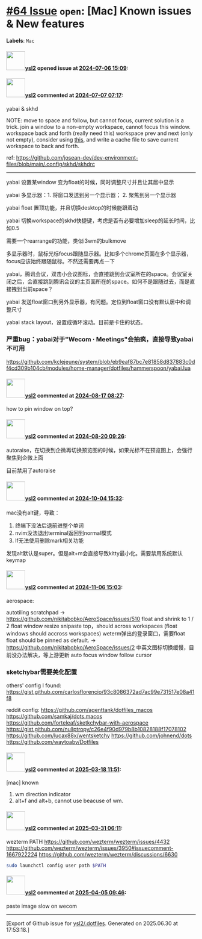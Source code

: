 # [\#64 Issue](https://github.com/ysl2/.dotfiles/issues/64) `open`: [Mac] Known issues & New features
**Labels**: `Mac`


#### <img src="https://avatars.githubusercontent.com/u/39717545?u=3a56d7b47e1688f70c83e440ba0835f8d24c43e3&v=4" width="50">[ysl2](https://github.com/ysl2) opened issue at [2024-07-06 15:09](https://github.com/ysl2/.dotfiles/issues/64):



#### <img src="https://avatars.githubusercontent.com/u/39717545?u=3a56d7b47e1688f70c83e440ba0835f8d24c43e3&v=4" width="50">[ysl2](https://github.com/ysl2) commented at [2024-07-07 07:17](https://github.com/ysl2/.dotfiles/issues/64#issuecomment-2212351357):

yabai & skhd

NOTE:
move to space and follow, but cannot focus, current solution is a trick.
join a window to a non-empty workspace, cannot focus this window.
workspace back and forth (really need this)
workspace prev and next (only not empty), consider using [this](https://github.com/rockyzhang24/dotfiles/blob/master/.config/yabai/scripts/focus-space-SIP.sh), and write a cache file to save current workspace to back and forth.

ref: https://github.com/josean-dev/dev-environment-files/blob/main/.config/skhd/skhdrc

---

yabai 设置某window 变为float的时候，同时调整尺寸并且让其居中显示

yabai 多显示器：1. 将窗口发送到另一个显示器； 2. 聚焦到另一个显示器

yabai float 置顶功能，并且切换desktop的时候能跟着动

yabai 切换workspace的skhd快捷键，考虑是否有必要增加sleep的延长时间，比如0.5

需要一个rearrange的功能，类似i3wm的bulkmove

多显示器时，鼠标光标focus跟随显示器。比如多个chrome页面在多个显示器，focus应该始终跟随鼠标。不然还需要再点一下

yabai，腾讯会议，双击小会议图标，会直接跳到会议室所在的space。会议室关闭之后，会直接跳到腾讯会议的主页面所在的space。如何不是跟随过去，而是直接拽到当前space？

yabai 发送float窗口到另外显示器，有问题。定位到float窗口没有默认居中和调整尺寸

yabai stack layout，设置成循环滚动。目前是卡住的状态。

### 严重bug：yabai对于"Wecom · Meetings"会抽疯，直接导致yabai不可用

https://github.com/kclejeune/system/blob/eb9eaf87bc7e81858d837883c0df4cd309b104cb/modules/home-manager/dotfiles/hammerspoon/yabai.lua

#### <img src="https://avatars.githubusercontent.com/u/39717545?u=3a56d7b47e1688f70c83e440ba0835f8d24c43e3&v=4" width="50">[ysl2](https://github.com/ysl2) commented at [2024-08-17 08:27](https://github.com/ysl2/.dotfiles/issues/64#issuecomment-2294792891):

how to pin window on top?

#### <img src="https://avatars.githubusercontent.com/u/39717545?u=3a56d7b47e1688f70c83e440ba0835f8d24c43e3&v=4" width="50">[ysl2](https://github.com/ysl2) commented at [2024-08-20 09:26](https://github.com/ysl2/.dotfiles/issues/64#issuecomment-2298397607):

autoraise，在切换到企微再切换预览图的时候，如果光标不在预览图上，会强行聚焦到企微上面

目前禁用了autoraise

#### <img src="https://avatars.githubusercontent.com/u/39717545?u=3a56d7b47e1688f70c83e440ba0835f8d24c43e3&v=4" width="50">[ysl2](https://github.com/ysl2) commented at [2024-10-04 15:32](https://github.com/ysl2/.dotfiles/issues/64#issuecomment-2393969084):

mac没有alt键，导致：

1. 终端下没法后退前进整个单词
2. nvim没法退出terminal返回到normal模式
3. lf无法使用删除mark相关功能

发现alt默认是super。但是alt+m会直接导致kitty最小化。需要禁用系统默认keymap

#### <img src="https://avatars.githubusercontent.com/u/39717545?u=3a56d7b47e1688f70c83e440ba0835f8d24c43e3&v=4" width="50">[ysl2](https://github.com/ysl2) commented at [2024-11-06 15:03](https://github.com/ysl2/.dotfiles/issues/64#issuecomment-2459996094):

aerospace:

autotiling
scratchpad -> https://github.com/nikitabobko/AeroSpace/issues/510
float and shrink to 1 / 2
float window resize
snipaste top，should across workspaces (float windows should accross workspaces)
weterm弹出的登录窗口，需要float
float should be pinned as default. -> https://github.com/nikitabobko/AeroSpace/issues/2
中英文图标切换缓慢，目前没办法解决，等上游更新
auto focus window follow cursor

### sketchybar需要美化配置

others' config I found:
https://gist.github.com/carlosflorencio/93c8086372ad7ac99e731517e08a41f8

reddit config:
https://github.com/agenttank/dotfiles_macos
https://github.com/samkaj/dots.macos
https://github.com/forteleaf/sketkchybar-with-aerospace
https://gist.github.com/nullptropy/c26e4f90d979b8b10828188f17078102
https://github.com/lucax88x/wentsketchy
https://github.com/johnend/dots
https://github.com/waytoabv/Dotfiles

#### <img src="https://avatars.githubusercontent.com/u/39717545?u=3a56d7b47e1688f70c83e440ba0835f8d24c43e3&v=4" width="50">[ysl2](https://github.com/ysl2) commented at [2025-03-18 11:51](https://github.com/ysl2/.dotfiles/issues/64#issuecomment-2732933906):

[mac] known
1. wm direction indicator
2. alt+f and alt+b, cannot use beacuse of wm.

#### <img src="https://avatars.githubusercontent.com/u/39717545?u=3a56d7b47e1688f70c83e440ba0835f8d24c43e3&v=4" width="50">[ysl2](https://github.com/ysl2) commented at [2025-03-31 06:11](https://github.com/ysl2/.dotfiles/issues/64#issuecomment-2765235126):

wezterm PATH
https://github.com/wezterm/wezterm/issues/4432
https://github.com/wezterm/wezterm/issues/3950#issuecomment-1667922224
https://github.com/wezterm/wezterm/discussions/6630

```bash
sudo launchctl config user path $PATH
```

#### <img src="https://avatars.githubusercontent.com/u/39717545?u=3a56d7b47e1688f70c83e440ba0835f8d24c43e3&v=4" width="50">[ysl2](https://github.com/ysl2) commented at [2025-04-05 09:46](https://github.com/ysl2/.dotfiles/issues/64#issuecomment-2780635793):

paste image slow on wecom


-------------------------------------------------------------------------------



[Export of Github issue for [ysl2/.dotfiles](https://github.com/ysl2/.dotfiles). Generated on 2025.06.30 at 17:53:18.]
